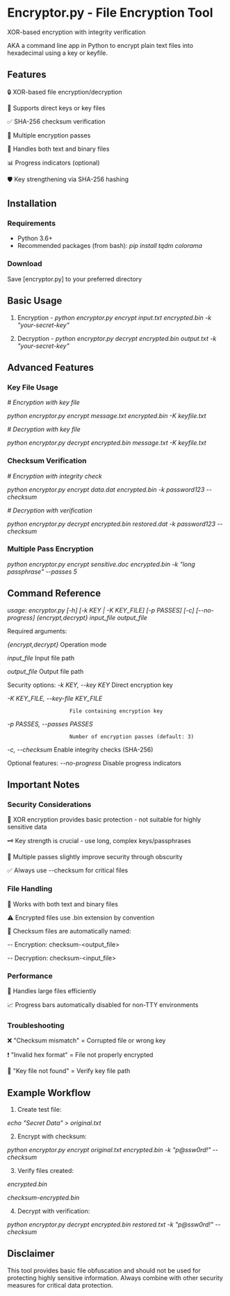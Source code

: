 # Encryptor.py - File Encryption Tool
XOR-based encryption with integrity verification

AKA a command line app in Python to encrypt plain text files into hexadecimal using a key or keyfile. 

## Features
🔒 XOR-based file encryption/decryption

🔑 Supports direct keys or key files

✅ SHA-256 checksum verification

🔄 Multiple encryption passes

📁 Handles both text and binary files

📊 Progress indicators (optional)

🛡️ Key strengthening via SHA-256 hashing

## Installation

### Requirements
- Python 3.6+
- Recommended packages (from bash):
*pip install tqdm colorama*

### Download
Save [encryptor.py] to your preferred directory

## Basic Usage
1. Encryption - 
*python encryptor.py encrypt input.txt encrypted.bin -k "your-secret-key"*

2. Decryption - 
*python encryptor.py decrypt encrypted.bin output.txt -k "your-secret-key"*

## Advanced Features

### Key File Usage

*# Encryption with key file*

*python encryptor.py encrypt message.txt encrypted.bin -K keyfile.txt*

*# Decryption with key file*

*python encryptor.py decrypt encrypted.bin message.txt -K keyfile.txt*

### Checksum Verification
*# Encryption with integrity check*

*python encryptor.py encrypt data.dat encrypted.bin -k password123 --checksum*

*# Decryption with verification*

*python encryptor.py decrypt encrypted.bin restored.dat -k password123 --checksum*

### Multiple Pass Encryption
*python encryptor.py encrypt sensitive.doc encrypted.bin -k "long passphrase" --passes 5*

## Command Reference

*usage: encryptor.py [-h] [-k KEY | -K KEY_FILE] [-p PASSES] [-c] [--no-progress]*
                     *{encrypt,decrypt} input_file output_file*

Required arguments:

  *{encrypt,decrypt}*     Operation mode
  
  *input_file*            Input file path
  
  *output_file*           Output file path

Security options:
  *-k KEY, --key KEY*     Direct encryption key
  
  *-K KEY_FILE, --key-file KEY_FILE*
  
                        File containing encryption key
                        
  *-p PASSES, --passes PASSES*
  
                        Number of encryption passes (default: 3)
                        
  *-c, --checksum*        Enable integrity checks (SHA-256)

Optional features:
  *--no-progress*         Disable progress indicators

## Important Notes

### Security Considerations

🔐 XOR encryption provides basic protection - not suitable for highly sensitive data

🗝️ Key strength is crucial - use long, complex keys/passphrases

🔄 Multiple passes slightly improve security through obscurity

✅ Always use --checksum for critical files

### File Handling

📝 Works with both text and binary files

⚠️ Encrypted files use .bin extension by convention

📄 Checksum files are automatically named:

-- Encryption: checksum-<output_file>

-- Decryption: checksum-<input_file>

### Performance
🐇 Handles large files efficiently

📈 Progress bars automatically disabled for non-TTY environments

### Troubleshooting
❌ "Checksum mismatch" = Corrupted file or wrong key

❗ "Invalid hex format" = File not properly encrypted

🔑 "Key file not found" = Verify key file path

## Example Workflow

1. Create test file:

*echo "Secret Data" > original.txt*

2. Encrypt with checksum:

*python encryptor.py encrypt original.txt encrypted.bin -k "p@ssw0rd!" --checksum*

3. Verify files created:

*encrypted.bin*

*checksum-encrypted.bin*

4. Decrypt with verification:

*python encryptor.py decrypt encrypted.bin restored.txt -k "p@ssw0rd!" --checksum*

## Disclaimer

This tool provides basic file obfuscation and should not be used for protecting highly sensitive information. Always combine with other security measures for critical data protection.
